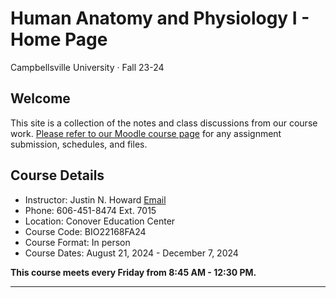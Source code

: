 
# Human Anatomy and Physiology I - Home Page
Campbellsville University · Fall 23-24

## Welcome

This site is a collection of the notes and class discussions from our course work. [Please refer to our Moodle course page](https://courses.campbellsville.edu/course/view.php?id=45978) for any assignment submission, schedules, and files. 

## Course Details

- Instructor: Justin N. Howard [Email](https://courses.campbellsville.edu/local/mail/compose.php?m=557744)
- Phone: 606-451-8474 Ext. 7015
- Location: Conover Education Center
- Course Code: BIO22168FA24
- Course Format: In person
- Course Dates: August 21, 2024 - December 7, 2024
 
**This course meets every Friday from 8:45 AM - 12:30 PM.**

---
